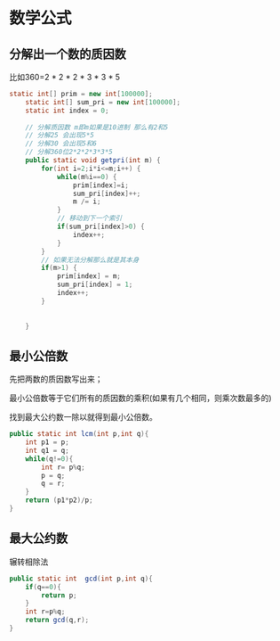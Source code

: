 # 数学公式

## 分解出一个数的质因数

比如360=2 * 2 * 2 * 3 * 3 * 5

```java
static int[] prim = new int[100000];
	static int[] sum_pri = new int[100000];
	static int index = 0;
	
	// 分解质因数 m即m如果是10进制 那么有2和5
	// 分解25 会出现5*5 
	// 分解30 会出现5和6
	// 分解360位2*2*2*3*3*5
	public static void getpri(int m) {
		for(int i=2;i*i<=m;i++) {
			while(m%i==0) {
				prim[index]=i;
				sum_pri[index]++;
				m /= i;
			}
			// 移动到下一个索引
			if(sum_pri[index]>0) {
				index++;
			}
		}
		// 如果无法分解那么就是其本身
		if(m>1) {
			prim[index] = m;
			sum_pri[index] = 1;
			index++;
		}
		
		
	}
```

## 最小公倍数

先把两数的质因数写出来；

最小公倍数等于它们所有的质因数的乘积(如果有几个相同，则乘次数最多的)

找到最大公约数一除以就得到最小公倍数。

```java
public static int lcm(int p,int q){
    int p1 = p;
    int q1 = q;
    while(q!=0){
        int r= p%q;
        p = q;
        q = r;
    }
    return (p1*p2)/p;
}
```

## 最大公约数

辗转相除法

```java
public static int  gcd(int p,int q){
    if(q==0){
        return p;
    }
    int r=p%q;
    return gcd(q,r);
}
```

